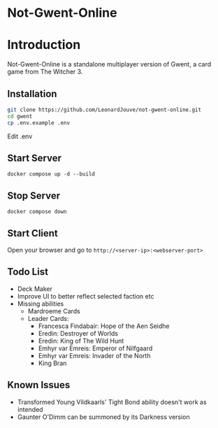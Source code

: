 # Not-Gwent-Online

# Introduction
Not-Gwent-Online is a standalone multiplayer version of Gwent, a card game from The Witcher 3. 

## Installation
```bash
git clone https://github.com/LeonardJouve/not-gwent-online.git
cd gwent
cp .env.example .env
```

Edit .env

## Start Server
`docker compose up -d --build`

## Stop Server
`docker compose down`

## Start Client
Open your browser and go to `http://<server-ip>:<webserver-port>`

## Todo List
- Deck Maker
- Improve UI to better reflect selected faction etc
- Missing abilities
    - Mardroeme Cards
    - Leader Cards:
        - Francesca Findabair: Hope of the Aen Seidhe
        - Eredin: Destroyer of Worlds
        - Eredin: King of The Wild Hunt
        - Emhyr var Emreis: Emperor of Nilfgaard
        - Emhyr var Emreis: Invader of the North
        - King Bran

## Known Issues
- Transformed Young Vildkaarls' Tight Bond ability doesn't work as intended 
- Gaunter O'Dimm can be summoned by its Darkness version